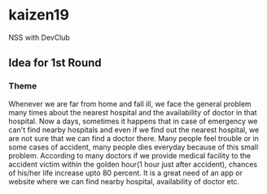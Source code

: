 # kaizen19
NSS with DevClub
## Idea for 1st Round
### Theme
Whenever we are far from home and fall ill, we face the general problem many times about the nearest hospital and the availability of doctor in that hospital. Now a days, sometimes it happens that in case of emergency we can't find nearby hospitals and even if we find out the nearest hospital, we are not sure that we can find a doctor there. Many people feel trouble or in some cases of accident, many people dies everyday because of this small problem. According to many doctors if we provide medical facility to the accident victim within the golden hour(1 hour just after accident), chances of his/her life increase upto 80 percent. It is a great need of an app or website where we can find nearby hospital, availability of doctor etc.